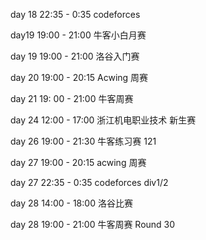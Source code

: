 day 18  22:35  - 0:35  codeforces 

day19   19:00 - 21:00 牛客小白月赛

day 19  19:00 - 21:00 洛谷入门赛

day 20 19:00 - 20:15  Acwing 周赛  

day 21   19: 00 - 21:00 牛客周赛

day 24  12:00  - 17:00 浙江机电职业技术 新生赛 

day 26 19:00 - 21:30 牛客练习赛 121

day 27 19:00 - 20:15 acwing 周赛 

day 27 22:35 - 0:35  codeforces div1/2

day 28  14:00 - 18:00 洛谷比赛

day 28 19:00 - 21:00  牛客周赛 Round 30



